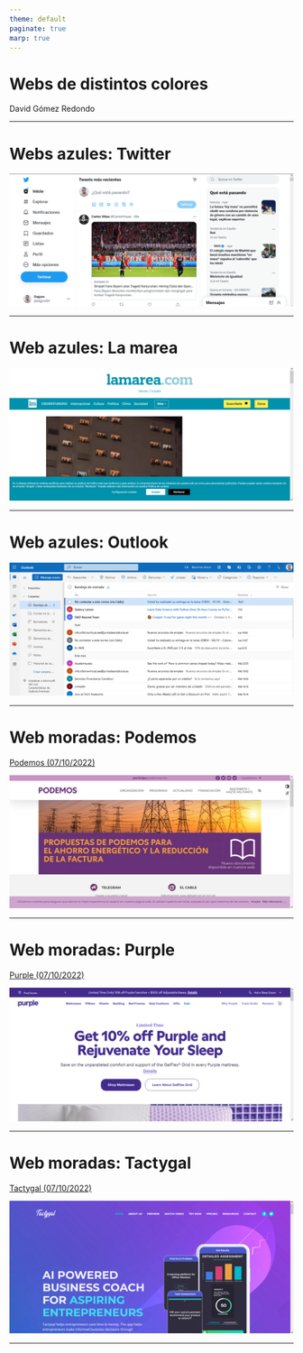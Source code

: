 ```yaml
---
theme: default
paginate: true
marp: true
---
```


# Webs de distintos colores

David Gómez Redondo

---

# Webs azules: Twitter

![](/assets/images/twitter.png)

---

# Web azules: La marea

![](/assets/images/la-marea.png)

---

# Web azules: Outlook

![](/assets/images/outlook.png)

---

# Web moradas: Podemos

[Podemos (07/10/2022)](https://podemos.info/)

![](/assets/images/podemos.png)

---

# Web moradas: Purple

[Purple (07/10/2022)](https://purple.com/)

![](/assets/images/purple.png)

---

# Web moradas: Tactygal

[Tactygal (07/10/2022)](https://www.tactyqal.com/)

![](/assets/images/tactygal.png)

---

#

